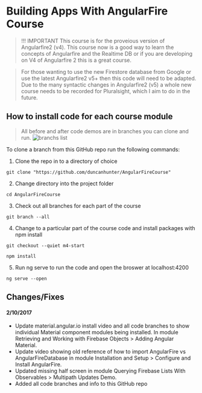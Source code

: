 # Building Apps With AngularFire Course

> !!! IMPORTANT This course is for the proveious version of Angularfire2 (v4). This course now is a good way to learn the concepts of Angularfire and the Realtime DB or if you are developing on V4 of Angularfire 2 this is a great course.

> For those wanting to use the new Firestore database from Google or use the latest Angularfire2 v5+ then this code will need to be adapted. Due to the many syntactic changes in Angularfire2 (v5) a whole new course needs to be recorded for Pluralsight, which I aim to do in the future.

## How to install code for each course module
> All before and after code demos are in branches you can clone and run.
![branchs list](src/assets/branching-info.png)

To clone a branch from this GitHub repo run the following commands:
1. Clone the repo in to a directory of choice
```
git clone "https://github.com/duncanhunter/AngularFireCourse"
```
2. Change directory into the project folder
```
cd AngularFireCourse
```
3. Check out all branches for each part of the course
```
git branch --all
```
4. Change to a particular part of the course code and install packages with npm install
```
git checkout --quiet m4-start 

npm install 
```
5. Run ng serve to run the code and open the broswer at localhost:4200
```
ng serve --open
```

## Changes/Fixes

#### 2/10/2017
- Update material.angular.io install video and all code branches to show individual Material component modules being installed. In module Retrieving and Working with Firebase Objects > Adding Angular Material.
- Update video showing old reference of how to import AngularFire vs AngularFireDatabase in module Installation and Setup > Configure and Install AngularFire.
- Updated missing half screen in module Querying Firebase Lists With Observables > Multipath Updates Demo.
- Added all code branches and info to this GitHub repo
